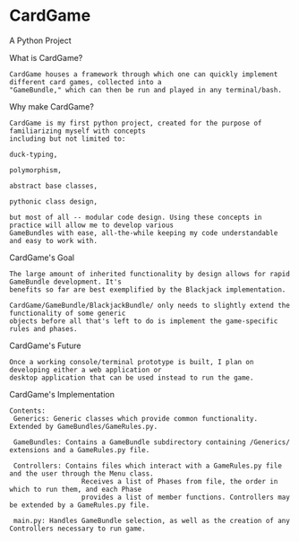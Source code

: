 # CardGame
A Python Project

What is CardGame?

    CardGame houses a framework through which one can quickly implement different card games, collected into a
    "GameBundle," which can then be run and played in any terminal/bash.

Why make CardGame?

    CardGame is my first python project, created for the purpose of familiarizing myself with concepts
    including but not limited to: 

    duck-typing, 

    polymorphism, 

    abstract base classes, 

    pythonic class design, 

    but most of all -- modular code design. Using these concepts in practice will allow me to develop various
    GameBundles with ease, all-the-while keeping my code understandable and easy to work with.

CardGame's Goal

    The large amount of inherited functionality by design allows for rapid GameBundle development. It's 
    benefits so far are best exemplified by the Blackjack implementation. 
    
    CardGame/GameBundle/BlackjackBundle/ only needs to slightly extend the functionality of some generic 
    objects before all that's left to do is implement the game-specific rules and phases.
    
CardGame's Future
    
    Once a working console/terminal prototype is built, I plan on developing either a web application or
    desktop application that can be used instead to run the game.

CardGame's Implementation

    Contents:
     Generics: Generic classes which provide common functionality. Extended by GameBundles/GameRules.py.
        
     GameBundles: Contains a GameBundle subdirectory containing /Generics/ extensions and a GameRules.py file.
        
     Controllers: Contains files which interact with a GameRules.py file and the user through the Menu class. 
                      Receives a list of Phases from file, the order in which to run them, and each Phase
                      provides a list of member functions. Controllers may be extended by a GameRules.py file.
        
     main.py: Handles GameBundle selection, as well as the creation of any Controllers necessary to run game.
                    
